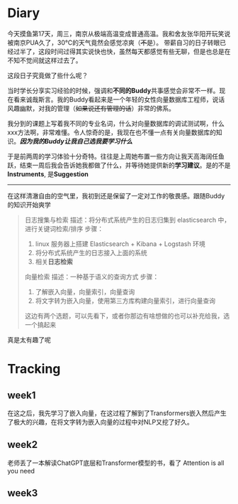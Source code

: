 # Diary
今天摸鱼第17天，周三，南京从极端高温变成普通高温。我和舍友张华阳开玩笑说被南京PUA久了，30℃的天气竟然会感觉凉爽（~~不是~~）。
带薪自习的日子转眼已经过半了，这段时间过得其实说快也快，虽然每天都感觉有些无聊，但是也总是在不知不觉间就这样过去了。

这段日子究竟做了些什么呢？

当时学长分享实习经验的时候，强调和**不同的Buddy**共事感觉会非常不一样。现在看来诚哉斯言。我的Buddy看起来是一个年轻的女性向量数据库工程师，说话风趣幽默，对我的管理（~~如果说还有管理的话~~）非常的佛系。

我分到的课题上写着我不同的专业名词，什么对向量数据库的调试测试啊，什么xxx方法啊，非常难懂。令人惊奇的是，我现在也不懂一点有关向量数据库的知识。***因为我的Buddy让我自己选我要学习什么***

于是前两周的学习体验十分奇特。往往是上周她布置一些方向让我天高海阔任鱼跃，结束一周后我会告诉她我都做了什么，并等待她提供新的**学习建议**。是的不是**Instruments**, 是**Suggestion**

---

在这样清澈自由的空气里，我初到还是保留了一定对工作的敬畏感。跟随Buddy的知识开始爽学

> 日志搜集与检索
> 描述：将分布式系统产生的日志归集到 elasticsearch 中，进行关键词检索/排序
> 步骤：
> 
> 1. linux 服务器上搭建 Elasticsearch + Kibana + Logstash 环境
> 2. 将分布式系统产生的日志接入上面的系统
> 3. 相关**日志检索**
> 
> 向量检索
> 描述：一种基于语义的查询方式
> 步骤：
> 
> 1. 了解嵌入向量，向量索引，向量查询
> 2. 将文字转为嵌入向量，使用第三方库构建向量索引，进行向量查询
> 
> 这边有两个选题，可以先看下，或者你那边有啥想做的也可以补充给我，选一个搞起来

真是太有趣了呢

# Tracking
## week1
在这之后，我先学习了嵌入向量，在这过程了解到了Transformers嵌入然后产生了极大的兴趣，在将文字转为嵌入向量的过程中对NLP又挖了好久。
## week2

老师丢了一本解读ChatGPT底层和Transformer模型的书，看了 Attention is all you need

## week3






